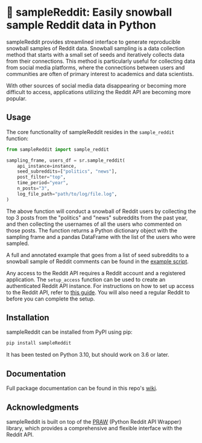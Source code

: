 # 🫴 sampleReddit: Easily snowball sample Reddit data in Python

sampleReddit provides streamlined interface to generate reproducible snowball samples of Reddit data. Snowball sampling is a data collection method that starts with a small set of seeds and iteratively collects data from their connections. This method is particularly useful for collecting data from social media platforms, where the connections between users and communities are often of primary interest to academics and data scientists.

With other sources of social media data disappearing or becoming more difficult to access, applications utilizing the Reddit API are becoming more popular.

## Usage

The core functionality of sampleReddit resides in the `sample_reddit` function:

```python
from sampleReddit import sample_reddit

sampling_frame, users_df = sr.sample_reddit(
    api_instance=instance,
    seed_subreddits=["politics", "news"],
    post_filter="top",
    time_period="year",
    n_posts="3",
    log_file_path="path/to/log/file.log",
)
```

The above function will conduct a snowball of Reddit users by collecting the top 3 posts from the "politics" and "news" subreddits from the past year, and then collecting the usernames of all the users who commented on those posts. The function returns a Python dictionary object with the sampling frame and a pandas DataFrame with the list of the users who were sampled.

A full and annotated example that goes from a list of seed subreddits to a snowball sample of Reddit comments can be found in the [example script](https://github.com/ReedMerrill/sampleReddit-example-files/blob/main/scripts/example-comment-sampling.py).

Any access to the Reddit API requires a Reddit account and a registered application. The `setup_access` function can be used to create an authenticated Reddit API instance. For instructions on how to set up access to the Reddit API, refer to [this guide](https://praw.readthedocs.io/en/stable/getting_started/authentication.html#password-flow). You will also need a regular Reddit to before you can complete the setup.

## Installation

sampleReddit can be installed from PyPI using pip:

```bash
pip install sampleReddit
```

It has been tested on Python 3.10, but should work on 3.6 or later.

## Documentation

Full package documentation can be found in this repo's [wiki](https://github.com/ReedMerrill/sampleReddit/wiki).

## Acknowledgments

sampleReddit is built on top of the [PRAW](https://github.com/praw-dev/praw) (Python Reddit API Wrapper) library, which provides a comprehensive and flexible interface with the Reddit API.
